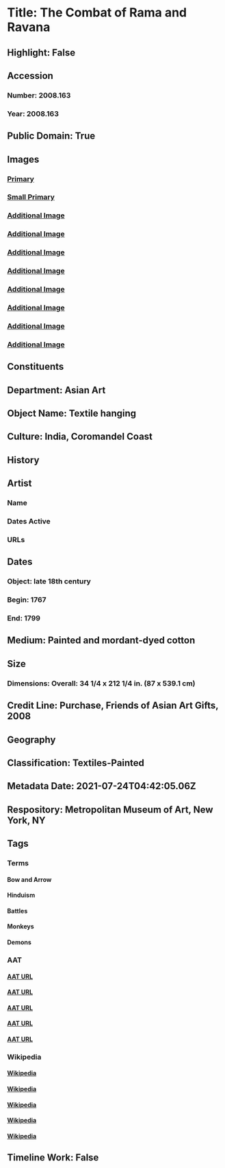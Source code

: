 # Title: The Combat of Rama and Ravana
## Highlight: False
## Accession
### Number: 2008.163
### Year: 2008.163
## Public Domain: True
## Images
### [Primary](https://images.metmuseum.org/CRDImages/as/original/DP227593_CRD.jpg)
### [Small Primary](https://images.metmuseum.org/CRDImages/as/web-large/DP227593_CRD.jpg)
### [Additional Image](https://images.metmuseum.org/CRDImages/as/original/DP227593.jpg)
### [Additional Image](https://images.metmuseum.org/CRDImages/as/original/DP227594.jpg)
### [Additional Image](https://images.metmuseum.org/CRDImages/as/original/DP228545.jpg)
### [Additional Image](https://images.metmuseum.org/CRDImages/as/original/DP227585.jpg)
### [Additional Image](https://images.metmuseum.org/CRDImages/as/original/DP227589.jpg)
### [Additional Image](https://images.metmuseum.org/CRDImages/as/original/DP227590.jpg)
### [Additional Image](https://images.metmuseum.org/CRDImages/as/original/DP227591.jpg)
### [Additional Image](https://images.metmuseum.org/CRDImages/as/original/DP227592.jpg)
## Constituents
## Department: Asian Art
## Object Name: Textile hanging
## Culture: India, Coromandel Coast
## History
## Artist
### Name
### Dates Active
### URLs
## Dates
### Object: late 18th century
### Begin: 1767
### End: 1799
## Medium: Painted and mordant-dyed cotton
## Size
### Dimensions: Overall: 34 1/4 x 212 1/4 in. (87 x 539.1 cm)
## Credit Line: Purchase, Friends of Asian Art Gifts, 2008
## Geography
## Classification: Textiles-Painted
## Metadata Date: 2021-07-24T04:42:05.06Z
## Respository: Metropolitan Museum of Art, New York, NY
## Tags
### Terms
#### Bow and Arrow
#### Hinduism
#### Battles
#### Monkeys
#### Demons
### AAT
#### [AAT URL](None)
#### [AAT URL](http://vocab.getty.edu/page/aat/300073727)
#### [AAT URL](http://vocab.getty.edu/page/aat/300185692)
#### [AAT URL](http://vocab.getty.edu/page/aat/300250028)
#### [AAT URL](http://vocab.getty.edu/page/aat/300379730)
### Wikipedia
#### [Wikipedia]()
#### [Wikipedia]()
#### [Wikipedia]()
#### [Wikipedia]()
#### [Wikipedia]()
## Timeline Work: False